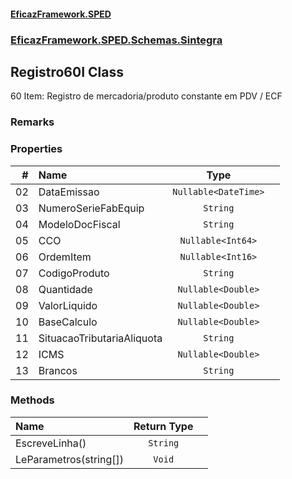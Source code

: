 #### [EficazFramework.SPED](EficazFrameworkSPED.md 'EficazFramework SPED')
### [EficazFramework.SPED.Schemas.Sintegra](EficazFramework.SPED.Schemas.Sintegra.md 'EficazFramework.SPED.Schemas.Sintegra')

## Registro60I Class

60 Item: Registro de mercadoria/produto constante em PDV / ECF

### Remarks
### Properties

| # | Name | Type | |
| ---: | :--- | :---: | :--- |
| 02 | DataEmissao | `Nullable<DateTime>` |  |
| 03 | NumeroSerieFabEquip | `String` |  |
| 04 | ModeloDocFiscal | `String` |  |
| 05 | CCO | `Nullable<Int64>` |  |
| 06 | OrdemItem | `Nullable<Int16>` |  |
| 07 | CodigoProduto | `String` |  |
| 08 | Quantidade | `Nullable<Double>` |  |
| 09 | ValorLiquido | `Nullable<Double>` |  |
| 10 | BaseCalculo | `Nullable<Double>` |  |
| 11 | SituacaoTributariaAliquota | `String` |  |
| 12 | ICMS | `Nullable<Double>` |  |
| 13 | Brancos | `String` |  |
### Methods

| Name | Return Type | |
| :--- | :---: | :--- |
| EscreveLinha() | `String` |  |
| LeParametros(string[]) | `Void` |  |
